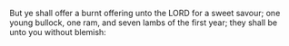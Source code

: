 But ye shall offer a burnt offering unto the LORD for a sweet savour; one young bullock, one ram, and seven lambs of the first year; they shall be unto you without blemish:
